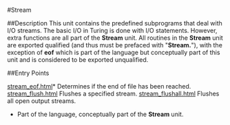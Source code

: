 
#Stream

##Description
This unit contains the predefined subprograms that deal with I/O streams. The basic I/O in Turing is done with I/O statements. However, extra functions are all part of the **Stream** unit.
All routines in the **Stream** unit are exported qualified (and thus must be prefaced with "**Stream.**"), with the exception of **eof** which is part of the language but conceptually part of this unit and is considered to be exported unqualified.



##Entry Points

[stream_eof.html](**eof**)* Determines if the end of file has been reached.
[stream_flush.html](**Flush**) Flushes a specified stream.
[stream_flushall.html](**FlushAll**) Flushes all open output streams.

* Part of the language, conceptually part of the **Stream** unit.


